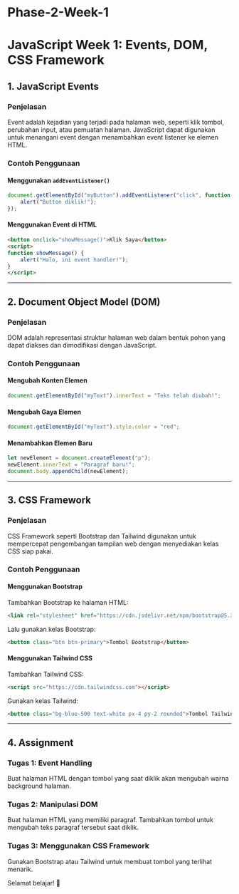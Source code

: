 # Phase-2-Week-1

# JavaScript Week 1: Events, DOM, CSS Framework

## 1. JavaScript Events

### Penjelasan
Event adalah kejadian yang terjadi pada halaman web, seperti klik tombol, perubahan input, atau pemuatan halaman. JavaScript dapat digunakan untuk menangani event dengan menambahkan event listener ke elemen HTML.

### Contoh Penggunaan
#### Menggunakan `addEventListener()`
```javascript
document.getElementById("myButton").addEventListener("click", function() {
    alert("Button diklik!");
});
```

#### Menggunakan Event di HTML
```html
<button onclick="showMessage()">Klik Saya</button>
<script>
function showMessage() {
    alert("Halo, ini event handler!");
}
</script>
```

---

## 2. Document Object Model (DOM)

### Penjelasan
DOM adalah representasi struktur halaman web dalam bentuk pohon yang dapat diakses dan dimodifikasi dengan JavaScript.

### Contoh Penggunaan
#### Mengubah Konten Elemen
```javascript
document.getElementById("myText").innerText = "Teks telah diubah!";
```

#### Mengubah Gaya Elemen
```javascript
document.getElementById("myText").style.color = "red";
```

#### Menambahkan Elemen Baru
```javascript
let newElement = document.createElement("p");
newElement.innerText = "Paragraf baru!";
document.body.appendChild(newElement);
```

---

## 3. CSS Framework

### Penjelasan
CSS Framework seperti Bootstrap dan Tailwind digunakan untuk mempercepat pengembangan tampilan web dengan menyediakan kelas CSS siap pakai.

### Contoh Penggunaan
#### Menggunakan Bootstrap
Tambahkan Bootstrap ke halaman HTML:
```html
<link rel="stylesheet" href="https://cdn.jsdelivr.net/npm/bootstrap@5.3.0/dist/css/bootstrap.min.css">
```
Lalu gunakan kelas Bootstrap:
```html
<button class="btn btn-primary">Tombol Bootstrap</button>
```

#### Menggunakan Tailwind CSS
Tambahkan Tailwind CSS:
```html
<script src="https://cdn.tailwindcss.com"></script>
```
Gunakan kelas Tailwind:
```html
<button class="bg-blue-500 text-white px-4 py-2 rounded">Tombol Tailwind</button>
```

---

## 4. Assignment

### Tugas 1: Event Handling
Buat halaman HTML dengan tombol yang saat diklik akan mengubah warna background halaman.

### Tugas 2: Manipulasi DOM
Buat halaman HTML yang memiliki paragraf. Tambahkan tombol untuk mengubah teks paragraf tersebut saat diklik.

### Tugas 3: Menggunakan CSS Framework
Gunakan Bootstrap atau Tailwind untuk membuat tombol yang terlihat menarik.

Selamat belajar! 🚀

